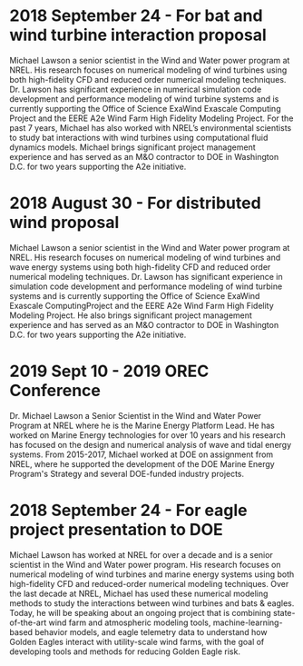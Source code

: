 # 2018 September 24  - For bat and wind turbine interaction proposal
Michael Lawson a senior scientist in the Wind and Water power program at NREL. His research focuses on numerical modeling of wind turbines using both high-fidelity CFD and reduced order numerical modeling techniques. Dr. Lawson has significant experience in numerical simulation code development and performance modeling of wind turbine systems and is currently supporting the Office of Science ExaWind Exascale Computing Project and the EERE A2e Wind Farm High Fidelity Modeling Project. For the past 7 years, Michael has also worked with NREL’s environmental scientists to study bat interactions with wind turbines using computational fluid dynamics models. Michael brings significant project management experience and has served as an M&O contractor to DOE in Washington D.C. for two years supporting the A2e initiative.

# 2018 August 30 - For distributed wind proposal
Michael Lawson a senior scientist in the Wind and Water power program at NREL. His research focuses on numerical modeling of wind turbines and wave energy systems using both high-fidelity CFD and reduced order numerical modeling techniques. Dr. Lawson has significant experience in simulation code development and performance modeling of wind turbine systems and is currently supporting the Office of Science ExaWind Exascale ComputingProject and the EERE A2e Wind Farm High Fidelity Modeling Project. He also brings significant project management experience and has served as an M&O contractor to DOE in Washington D.C. for two years supporting the A2e initiative.

# 2019 Sept 10 - 2019 OREC Conference
Dr. Michael Lawson a Senior Scientist in the Wind and Water Power Program at NREL where he is the Marine Energy Platform Lead. He has worked on Marine Energy technologies for over 10 years and his research has focused on the design and numerical analysis of wave and tidal energy systems. From 2015-2017, Michael worked at DOE on assignment from NREL, where he supported the development of the DOE Marine Energy Program's Strategy and several DOE-funded industry projects.

# 2018 September 24 - For eagle project presentation to DOE
Michael Lawson has worked at NREL for over a decade and is a senior scientist in the Wind and Water power program. His research focuses on numerical modeling of wind turbines and marine energy systems using both high-fidelity CFD and reduced-order numerical modeling techniques. Over the last decade at NREL, Michael has used these numerical modeling methods to study the interactions between wind turbines and bats & eagles. Today, he will be speaking about an ongoing project that is combining state-of-the-art wind farm and atmospheric modeling tools, machine-learning-based behavior models, and eagle telemetry data to understand how Golden Eagles interact with utility-scale wind farms, with the goal of developing tools and methods for reducing Golden Eagle risk.

